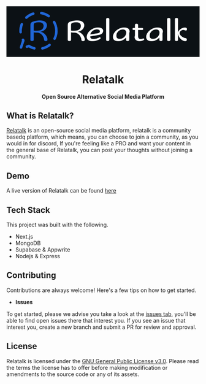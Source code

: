 <div align="center">

<img src="./public/logo.svg">

# Relatalk

**Open Source Alternative Social Media Platform**

</div>

## What is Relatalk?

[Relatalk](https:google.com) is an open-source social media platform, relatalk is a community basedq platform, which means, you can choose to join a community, as you would in for discord, If you're feeling like a PRO and want your content in the general base of Relatalk, you can post your thoughts without joining a community.

## Demo

A live version of Relatalk can be found [here](https://gogole.com)

## Tech Stack

This project was built with the following.

- Next.js
- MongoDB
- Supabase & Appwrite
- Nodejs & Express

## Contributing

Contributions are always welcome! Here's a few tips on how to get started.

- **Issues**

To get started, please we advise you take a look at the [issues tab](https://github.com/creative-tutorials/app.relatalk/issues), you'll be able to find open issues there that interest you. If you see an issue that interest you, create a new branch and submit a PR for review and approval.

## License

Relatalk is licensed under the [GNU General Public License v3.0](https://choosealicense.com/licenses/gpl-3.0/). Please read the terms the license has to offer before making modification or amendments to the source code or any of its assets.
